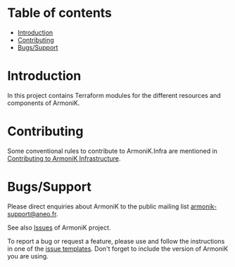 # Table of contents

- [Introduction](#introduction)
- [Contributing](#contributing)
- [Bugs/Support](#bugssupport)

# Introduction

In this project contains Terraform modules for the different resources and components of ArmoniK.

# Contributing

Some conventional rules to contribute to ArmoniK.Infra are mentioned
in [Contributing to ArmoniK Infrastructure](./CONTRIBUTING.md).

# Bugs/Support

Please direct enquiries about ArmoniK to the public mailing
list [armonik-support@aneo.fr](mailto:armonik-support@aneo.fr).

See also [Issues](https://github.com/aneoconsulting/ArmoniK.Infra/issues) of ArmoniK project.

To report a bug or request a feature, please use and follow the instructions in one of the 
[issue templates](https://github.com/aneoconsulting/ArmoniK.Infra/issues/new/choose). Don't 
forget to include the version of ArmoniK you are using.
